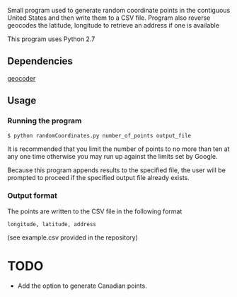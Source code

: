 Small program used to generate random coordinate points in the 
contiguous United States and then write them to a CSV file.
Program also reverse geocodes the latitude, longitude to retrieve an address if one is available

This program uses Python 2.7

Dependencies
------------
[geocoder](https://github.com/DenisCarriere/geocoder)


Usage
-----

### Running the program
`$ python randomCoordinates.py number_of_points output_file`

It is recommended that you limit the number of points to no more than ten at 
any one time otherwise you may run up against the limits set by Google.

Because this program appends results to the specified file, the user will be 
prompted to proceed if the specified output file already exists.

### Output format
The points are written to the CSV file in the following format

`longitude, latitude, address`

(see example.csv provided in the repository)

TODO
====

* Add the option to generate Canadian points.

